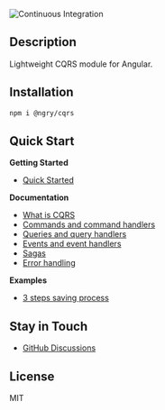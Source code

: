 ![Continuous Integration](https://github.com/ngry-project/cqrs/workflows/CI/badge.svg?branch=master)

## Description

Lightweight CQRS module for Angular.

## Installation

```bash
npm i @ngry/cqrs
```

## Quick Start

**Getting Started**

* [Quick Started](https://github.com/ngry-project/cqrs/wiki/Quick-Start)

**Documentation**

* [What is CQRS](https://github.com/ngry-project/cqrs/wiki/What-is-CQRS)
* [Commands and command handlers](https://github.com/ngry-project/cqrs/wiki/Commands-and-command-handlers)
* [Queries and query handlers](https://github.com/ngry-project/cqrs/wiki/Queries-and-query-handlers)
* [Events and event handlers](https://github.com/ngry-project/cqrs/wiki/Events-and-event-handlers)
* [Sagas](https://github.com/ngry-project/cqrs/wiki/Sagas)
* [Error handling](https://github.com/ngry-project/cqrs/wiki/Error-handling)

**Examples**

* [3 steps saving process](https://github.com/ngry-project/cqrs/wiki/Example:-3-steps-saving-process)

## Stay in Touch

- [GitHub Discussions](https://github.com/ngry-project/cqrs/discussions)

## License

MIT
